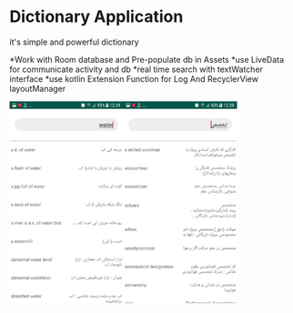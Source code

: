 Dictionary Application
======

it's simple and powerful dictionary

*Work with Room database and Pre-populate db in Assets
*use LiveData for communicate activity and db
*real time search with textWatcher interface
*use kotlin Extension Function for Log And RecyclerView layoutManager

<img src="https://github.com/aghamiri98/Dictionary/blob/master/pics/shot1.jpg" width="200"><img src="https://github.com/aghamiri98/Dictionary/blob/master/pics/shot2.jpg" width="200">


